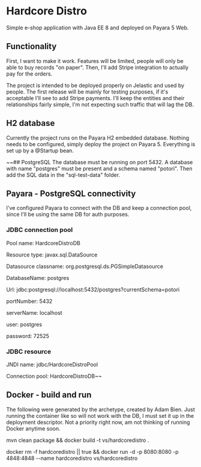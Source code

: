 # Hardcore Distro
Simple e-shop application with Java EE 8 and deployed on Payara 5 Web.

## Functionality
First, I want to make it work. Features will be limited, people will only be able to buy records "on paper". Then, I'll add Stripe integration to actually pay for the orders.

The project is intended to be deployed properly on Jelastic and used by people. The first release will be mainly for testing purposes, if it's acceptable I'll see to add Stripe payments. I'll keep the entities and their relationships fairly simple, I'm not expecting such traffic that will lag the DB. 

## H2 database
Currently the project runs on the Payara H2 embedded database. Nothing needs to be configured, simply deploy the project on Payara 5. Everything is set up by a @Startup bean.

~~## PostgreSQL
The database must be running on port 5432. A database with name "postgres" must be present and a schema named "potori". Then add the SQL data in the "sql-test-data" folder.

## Payara - PostgreSQL connectivity
I've configured Payara to connect with the DB and keep a connection pool, since I'll be using the same DB for auth purposes.

### JDBC connection pool
Pool name: HardcoreDistroDB

Resource type: javax.sql.DataSource

Datasource classname: org.postgresql.ds.PGSimpleDatasource

DatabaseName: postgres

Url: jdbc:postgresql://localhost:5432/postgres?currentSchema=potori

portNumber: 5432

serverName: localhost

user: postgres

password: 72525

### JDBC resource
JNDI name: jdbc/HardcoreDistroPool

Connection pool: HardcoreDistroDB~~

## Docker - build and run
The following were generated by the archetype, created by Adam Bien. Just running the container like so will not work with the DB, I must set it up in the deployment descriptor. Not a priority right now, am not thinking of running Docker anytime soon. 

mvn clean package && docker build -t vs/hardcoredistro .

docker rm -f hardcoredistro || true && docker run -d -p 8080:8080 -p 4848:4848 --name hardcoredistro vs/hardcoredistro 
